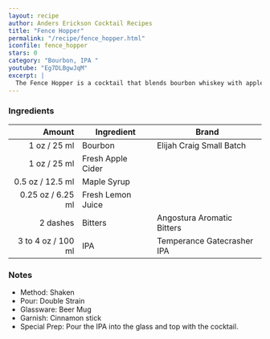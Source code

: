 ```yaml
---
layout: recipe
author: Anders Erickson Cocktail Recipes
title: "Fence Hopper"
permalink: "/recipe/fence_hopper.html"
iconfile: fence_hopper
stars: 0
category: "Bourbon, IPA "
youtube: "Eg7DLBgwJqM"
excerpt: |
  The Fence Hopper is a cocktail that blends bourbon whiskey with apple cider, maple syrup, lemon juice, Angostura bitters, and IPA beer.
---
```


### Ingredients

|    Amount | Ingredient        | Brand                      |
| --------: | ----------------- | -------------------------- |
|      1 oz / 25 ml | Bourbon           | Elijah Craig Small Batch   |
|      1 oz / 25 ml | Fresh Apple Cider |
|    0.5 oz / 12.5 ml | Maple Syrup       |
|   0.25 oz / 6.25 ml | Fresh Lemon Juice |
|  2 dashes | Bitters           | Angostura Aromatic Bitters |
| 3 to 4 oz / 100 ml | IPA               | Temperance Gatecrasher IPA |

### Notes

- Method: Shaken
- Pour: Double Strain
- Glassware: Beer Mug
- Garnish: Cinnamon stick
- Special Prep: Pour the IPA into the glass and top with the cocktail.
